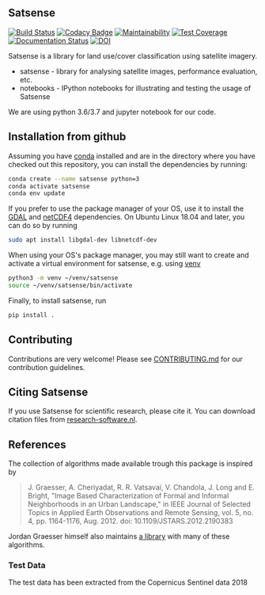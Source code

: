 ## Satsense

[![Build Status](https://travis-ci.com/DynaSlum/satsense.svg?branch=master)](https://travis-ci.com/DynaSlum/satsense)
[![Codacy Badge](https://api.codacy.com/project/badge/Grade/458c8543cd304b8387b7b114218dc57c)](https://www.codacy.com/app/DynaSlum/satsense?utm_source=github.com&amp;utm_medium=referral&amp;utm_content=DynaSlum/satsense&amp;utm_campaign=Badge_Grade)
[![Maintainability](https://api.codeclimate.com/v1/badges/ed3655f6056f89f5e107/maintainability)](https://codeclimate.com/github/DynaSlum/satsense/maintainability)
[![Test Coverage](https://api.codeclimate.com/v1/badges/ed3655f6056f89f5e107/test_coverage)](https://codeclimate.com/github/DynaSlum/satsense/test_coverage)
[![Documentation Status](https://readthedocs.org/projects/satsense/badge/?version=latest)](https://satsense.readthedocs.io/en/latest/?badge=latest)
[![DOI](https://zenodo.org/badge/DOI/10.5281/zenodo.1463015.svg)](https://doi.org/10.5281/zenodo.1463015)

Satsense is a library for land use/cover classification using satellite imagery.

* satsense - library for analysing satellite images, performance evaluation, etc.
* notebooks - IPython notebooks for illustrating and testing the usage of Satsense

We are using python 3.6/3.7 and jupyter notebook for our code.

## Installation from github

Assuming you have [conda](https://conda.io) installed and are in the
directory where you have checked out this repository, you can install
the dependencies by running:

```bash
conda create --name satsense python=3
conda activate satsense
conda env update
```

If you prefer to use the package manager of your OS, use it to install
the [GDAL](https://pypi.org/project/GDAL/) and
[netCDF4](http://unidata.github.io/netcdf4-python/) dependencies. On Ubuntu
Linux 18.04 and later, you can do so by running
```bash
sudo apt install libgdal-dev libnetcdf-dev
```
When using your OS's package manager, you may still want to create and
activate a virtual environment for satsense, e.g. using
[venv](https://docs.python.org/3/library/venv.html)
```bash
python3 -m venv ~/venv/satsense
source ~/venv/satsense/bin/activate
```

Finally, to install satsense, run
```bash
pip install .
```

## Contributing
Contributions are very welcome! Please see [CONTRIBUTING.md](https://github.com/DynaSlum/satsense/blob/master/CONTRIBUTING.md) for our contribution guidelines.

## Citing Satsense
If you use Satsense for scientific research, please cite it. You can download citation files from [research-software.nl](https://www.research-software.nl/software/satsense).

## References

The collection of algorithms made available trough this package is inspired by
> J. Graesser, A. Cheriyadat, R. R. Vatsavai, V. Chandola, J. Long and E. Bright, "Image Based Characterization of Formal and Informal Neighborhoods in an Urban Landscape," in IEEE Journal of Selected Topics in Applied Earth Observations and Remote Sensing, vol. 5, no. 4, pp. 1164-1176, Aug. 2012.
doi: 10.1109/JSTARS.2012.2190383

Jordan Graesser himself also maintains [a library](https://github.com/jgrss/spfeas) with many of these algorithms.


### Test Data
The test data has been extracted from the Copernicus Sentinel data 2018
